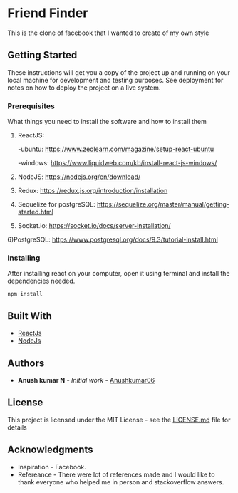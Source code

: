 # Friend Finder

This is the clone of facebook that I wanted to create of my own style

## Getting Started

These instructions will get you a copy of the project up and running on your local machine for development and testing purposes. See deployment for notes on how to deploy the project on a live system.

### Prerequisites

What things you need to install the software and how to install them

1) ReactJS: 

      -ubuntu: https://www.zeolearn.com/magazine/setup-react-ubuntu

      -windows:  https://www.liquidweb.com/kb/install-react-js-windows/

2) NodeJS: https://nodejs.org/en/download/

3) Redux: https://redux.js.org/introduction/installation

4) Sequelize for postgreSQL: https://sequelize.org/master/manual/getting-started.html

5) Socket.io: https://socket.io/docs/server-installation/

6)PostgreSQL: https://www.postgresql.org/docs/9.3/tutorial-install.html


### Installing

After installing react on your computer, open it using terminal and install the dependencies needed.

```
npm install
```
## Built With

* [ReactJs](https://reactjs.org/)
* [NodeJs](https://nodejs.org/en/) 

## Authors

* **Anush kumar N** - *Initial work* - [Anushkumar06](https://github.com/Anushkumar06)

## License

This project is licensed under the MIT License - see the [LICENSE.md](LICENSE.md) file for details

## Acknowledgments
* Inspiration - Facebook.
* Refereance - There were lot of references made and I would like to thank everyone who helped me in person and stackoverflow answers.
